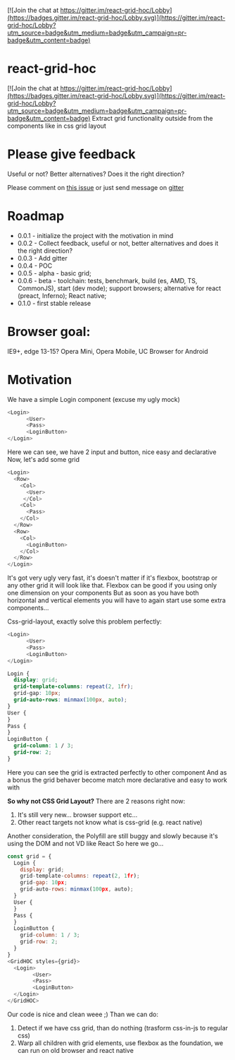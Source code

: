 [![Join the chat at https://gitter.im/react-grid-hoc/Lobby](https://badges.gitter.im/react-grid-hoc/Lobby.svg)](https://gitter.im/react-grid-hoc/Lobby?utm_source=badge&utm_medium=badge&utm_campaign=pr-badge&utm_content=badge)

# react-grid-hoc

[![Join the chat at https://gitter.im/react-grid-hoc/Lobby](https://badges.gitter.im/react-grid-hoc/Lobby.svg)](https://gitter.im/react-grid-hoc/Lobby?utm_source=badge&utm_medium=badge&utm_campaign=pr-badge&utm_content=badge)
Extract grid functionality outside from the components like in css grid layout

# Please give feedback
Useful or not? Better alternatives? Does it the right direction?

Please comment on [this issue](https://github.com/idanilt/react-grid-hoc/issues/1) or just send message on [gitter](https://gitter.im/react-grid-hoc/Lobby?utm_source=badge&utm_medium=badge&utm_campaign=pr-badge&utm_content=badge)

# Roadmap
* 0.0.1 - initialize the project with the motivation in mind
* 0.0.2 - Collect feedback, useful or not, better alternatives and does it the right direction?
* 0.0.3 - Add gitter
* 0.0.4 - POC
* 0.0.5 - alpha - basic grid;
* 0.0.6 - beta - toolchain: tests, benchmark, build (es, AMD, TS, CommonJS), start (dev mode); support browsers; alternative for react (preact, Inferno); React native;
* 0.1.0 - first stable release
# Browser goal:
IE9+, edge 13-15? Opera Mini, Opera Mobile, UC Browser for Android

# Motivation
We have a simple Login component (excuse my ugly mock)
```javascript
<Login>
      <User>
      <Pass>
      <LoginButton>
</Login>
```
Here we can see, we have 2 input and button, nice easy and declarative
Now, let's add some grid
```javascript
<Login>
  <Row>
    <Col>
      <User>
     </Col>
    <Col>
      <Pass>
    </Col>
  </Row>
  <Row>
    <Col>
      <LoginButton>
    </Col>
  </Row>
</Login>
```

It's got very ugly very fast, it's doesn't matter if it's flexbox, bootstrap or any other grid it will look like that.
Flexbox can be good if you using only one dimension on your components 
But as soon as you have both horizontal and vertical elements you will have to again start use some extra components...

Css-grid-layout, exactly solve this problem perfectly:
```javascript
<Login>
      <User>
      <Pass>
      <LoginButton>
</Login>
```
```CSS
Login {
  display: grid;
  grid-template-columns: repeat(2, 1fr);
  grid-gap: 10px;
  grid-auto-rows: minmax(100px, auto);
}
User {
}
Pass { 
}
LoginButton {
  grid-column: 1 / 3;
  grid-row: 2;
}
```
Here you can see the grid is extracted perfectly to other component
And as a bonus the grid behaver become match more declarative and easy to work with

**So why not CSS Grid Layout?**
There are 2 reasons right now:
1. It's still very new... browser support etc...
2. Other react targets not know what is css-grid (e.g. react native)

Another consideration, the Polyfill are still buggy and slowly because it's using the DOM and not VD like React
So here we go...

```javascript
const grid = {
  Login {
    display: grid;
    grid-template-columns: repeat(2, 1fr);
    grid-gap: 10px;
    grid-auto-rows: minmax(100px, auto);
  }
  User {
  }
  Pass { 
  }
  LoginButton {
    grid-column: 1 / 3;
    grid-row: 2;
  }
}
<GridHOC styles={grid}>
  <Login>
        <User>
        <Pass>
        <LoginButton>
  </Login>
</GridHOC>
```
Our code is nice and clean weee ;)
Than we can do:
1. Detect if we have css grid, than do nothing (trasform css-in-js to regular css)
2. Warp all children with grid elements, use flexbox as the foundation, we can run on old browser and react native
